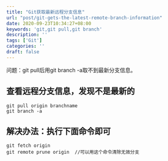 ```yaml
---
title: "Git获取最新远程分支信息"
url: "post/git-gets-the-latest-remote-branch-information"
date: 2020-09-23T10:34:27+08:00
keywords: 'git,git pull,git branch'
description: ''
tags: ['Git']
categories: ''
draft: false
---
```


问题：git pull后用git branch -a取不到最新分支信息。

## 查看远程分支信息，发现不是最新的

```
git pull origin branchname
git branch -a 
```

## 解决办法：执行下面命令即可

```
git fetch origin
git remote prune origin  //可以用这个命令清除无效分支
```